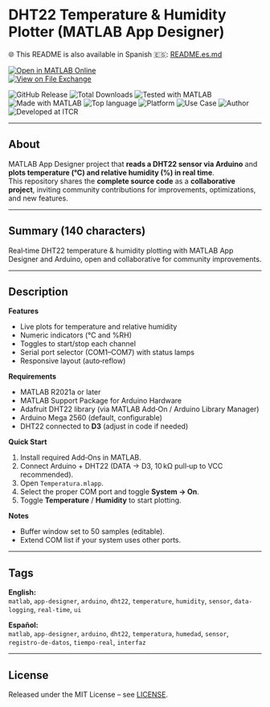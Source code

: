 # DHT22 Temperature & Humidity Plotter (MATLAB App Designer)

🌐 This README is also available in Spanish 🇪🇸: [README.es.md](README.es.md)

[![Open in MATLAB Online](https://www.mathworks.com/images/responsive/global/open-in-matlab-online.svg)](https://matlab.mathworks.com/open/github/v1?repo=adriancrc/DHT22-Temperature-and-Humidity-Plotter-MATLAB-App)  
[![View on File Exchange](https://www.mathworks.com/matlabcentral/images/matlab-file-exchange.svg)](https://la.mathworks.com/matlabcentral/fileexchange/)

![GitHub Release](https://img.shields.io/github/v/release/adriancrc/DHT22-Temperature-and-Humidity-Plotter-MATLAB-App)
![Total Downloads](https://img.shields.io/github/downloads/adriancrc/DHT22-Temperature-and-Humidity-Plotter-MATLAB-App/total)
![Tested with MATLAB](https://img.shields.io/endpoint?url=https%3A%2F%2Fraw.githubusercontent.com%2Fadriancrc%2FDHT22-Temperature-and-Humidity-Plotter-MATLAB-App%2Fmain%2Freport%2Fbadge%2Ftested_with.json)
![Made with MATLAB](https://img.shields.io/badge/Made%20with-MATLAB-blue)
![Top language](https://img.shields.io/github/languages/top/adriancrc/DHT22-Temperature-and-Humidity-Plotter-MATLAB-App?label=Top%20Language&color=blue)
![Platform](https://img.shields.io/badge/Platform-Windows%20%7C%20macOS%20%7C%20Linux-lightgrey)
![Use Case](https://img.shields.io/badge/Use-Educational-success)
![Author](https://img.shields.io/badge/Author-Adrián%20Quesada%20Martínez-blueviolet)
![Developed at ITCR](https://img.shields.io/badge/Developed%20at-ITCR-blue)

---

## About

MATLAB App Designer project that **reads a DHT22 sensor via Arduino** and **plots temperature (°C) and relative humidity (%) in real time**.  
This repository shares the **complete source code** as a **collaborative project**, inviting community contributions for improvements, optimizations, and new features.

---

## Summary (140 characters)

Real‑time DHT22 temperature & humidity plotting with MATLAB App Designer and Arduino, open and collaborative for community improvements.

---

## Description

**Features**
- Live plots for temperature and relative humidity
- Numeric indicators (°C and %RH)
- Toggles to start/stop each channel
- Serial port selector (COM1–COM7) with status lamps
- Responsive layout (auto‑reflow)

**Requirements**
- MATLAB R2021a or later
- MATLAB Support Package for Arduino Hardware
- Adafruit DHT22 library (via MATLAB Add‑On / Arduino Library Manager)
- Arduino Mega 2560 (default, configurable)
- DHT22 connected to **D3** (adjust in code if needed)

**Quick Start**
1. Install required Add‑Ons in MATLAB.
2. Connect Arduino + DHT22 (DATA → D3, 10 kΩ pull‑up to VCC recommended).
3. Open `Temperatura.mlapp`.
4. Select the proper COM port and toggle **System → On**.
5. Toggle **Temperature** / **Humidity** to start plotting.

**Notes**
- Buffer window set to 50 samples (editable).
- Extend COM list if your system uses other ports.

---

## Tags

**English:**  
`matlab`, `app-designer`, `arduino`, `dht22`, `temperature`, `humidity`, `sensor`, `data-logging`, `real-time`, `ui`

**Español:**  
`matlab`, `app-designer`, `arduino`, `dht22`, `temperatura`, `humedad`, `sensor`, `registro-de-datos`, `tiempo-real`, `interfaz`

---

## License

Released under the MIT License – see [LICENSE](LICENSE).
